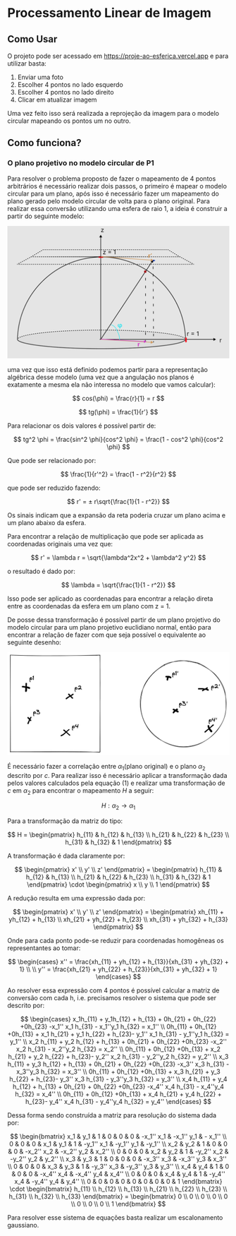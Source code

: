 # Processamento Linear de Imagem

## Como Usar
O projeto pode ser acessado em https://proje-ao-esferica.vercel.app e para utilizar basta:  
1. Enviar uma foto
2. Escolher 4 pontos no lado esquerdo
3. Escolher 4 pontos no lado direito
4. Clicar em atualizar imagem  
  
Uma vez feito isso será realizada a reprojeção da imagem para o modelo circular mapeando os pontos um no outro.  

## Como funciona?
### O plano projetivo no modelo circular de P1

Para resolver o problema proposto de fazer o mapeamento de 4 pontos arbitrários é necessário realizar dois passos, o primeiro é mapear o modelo circular para um plano, após isso é necessário fazer um mapeamento do plano gerado pelo modelo circular de volta para o plano original. Para realizar essa conversão utilizando uma esfera de raio 1, a ideia é construir a partir do seguinte modelo:

![Modelo Circular](imagens/Untitled.png)

uma vez que isso está definido podemos partir para a representação algébrica desse modelo (uma vez que a angulação nos planos é exatamente a mesma ela não interessa no modelo que vamos calcular):

$$
cos(\phi) = \frac{r}{1} = r
$$

$$
tg(\phi) = \frac{1}{r'}
$$

Para relacionar os dois valores é possível partir de:

$$
tg^2 \phi = \frac{sin^2 \phi}{cos^2 \phi} = \frac{1 - cos^2 \phi}{cos^2 \phi}
$$

Que pode ser relacionado por:

$$
\frac{1}{r'^2} = \frac{1 - r^2}{r^2}
$$

que pode ser reduzido fazendo:

$$
r' = ± r\sqrt{\frac{1}{1 - r^2}}
$$

Os sinais indicam que a expansão da reta poderia cruzar um plano acima e um plano abaixo da esfera.

Para encontrar a relação de multiplicação que pode ser aplicada as coordenadas originais uma vez que:

$$
r' = \lambda r = \sqrt{\lambda^2x^2 + \lambda^2 y^2}
$$

o resultado é dado por:

$$
\lambda = \sqrt{\frac{1}{1 - r^2}}
$$

Isso pode ser aplicado as coordenadas para encontrar a relação direta entre as coordenadas da esfera em um plano com z = 1.

De posse dessa transformação é possível partir de um plano projetivo do modelo circular para um plano projetivo euclidiano normal, então para encontrar a relação de fazer com que seja possível o equivalente ao seguinte desenho:

![Reprojecao](imagens/Untitled%201.png)

É necessário fazer a correlação entre $\alpha_1$(plano original) e o plano $\alpha_2$ descrito por $c$. Para realizar isso é necessário aplicar a transformação dada pelos valores calculados pela equação (1) e realizar uma transformação de $c$ em $\alpha_2$ para encontrar o mapeamento $H$ a seguir:

$$
H: \alpha_2 \rightarrow \alpha_1
$$

Para a transformação da matriz do tipo:

$$
H = \begin{pmatrix}
h_{11} & h_{12} & h_{13} \\
h_{21} & h_{22} & h_{23} \\
h_{31} & h_{32} & 1
\end{pmatrix}
$$

A transformação é dada claramente por:

$$
\begin{pmatrix}
x' \\
y' \\
z'
\end{pmatrix} = \begin{pmatrix}
h_{11} & h_{12} & h_{13} \\
h_{21} & h_{22} & h_{23} \\
h_{31} & h_{32} & 1
\end{pmatrix} \cdot
\begin{pmatrix}
x \\
y \\
1
\end{pmatrix}
$$

A redução resulta em uma expressão dada por:

$$
\begin{pmatrix}
x' \\
y' \\
z'
\end{pmatrix} = \begin{pmatrix}
xh_{11} + yh_{12} + h_{13} \\
xh_{21} + yh_{22} + h_{23} \\
xh_{31} + yh_{32} + h_{33}
\end{pmatrix}
$$

Onde para cada ponto pode-se reduzir para coordenadas homogêneas os representantes ao tomar:

$$
\begin{cases}
x'' = \frac{xh_{11} + yh_{12} + h_{13}}{xh_{31} + yh_{32} + 1} \\
\\
y'' = \frac{xh_{21} + yh_{22} + h_{23}}{xh_{31} + yh_{32} + 1}
\end{cases}
$$

Ao resolver essa expressão com 4 pontos é possível calcular a matriz de conversão com cada h, i.e. precisamos resolver o sistema que pode ser descrito por:

$$
\begin{cases}
x_1h_{11} + y_1h_{12} + h_{13} + 0h_{21} + 0h_{22} +0h_{23} -x_1'' x_1 h_{31} - x_1''y_1 h_{32} = x_1'' \\
0h_{11} + 0h_{12} +0h_{13} + x_1 h_{21} + y_1 h_{22} + h_{23}- y_1'' x_1 h_{31} - y_1''y_1 h_{32} = y_1'' \\
x_2 h_{11} + y_2 h_{12} + h_{13} + 0h_{21} + 0h_{22} +0h_{23} -x_2'' x_2 h_{31} - x_2''y_2 h_{32} = x_2'' \\
0h_{11} + 0h_{12} +0h_{13} + x_2 h_{21} + y_2 h_{22} + h_{23}- y_2'' x_2 h_{31} - y_2''y_2 h_{32} = y_2'' \\
x_3 h_{11} + y_3 h_{12} + h_{13} + 0h_{21} + 0h_{22} +0h_{23} -x_3'' x_3 h_{31} - x_3''y_3 h_{32} = x_3'' \\
0h_{11} + 0h_{12} +0h_{13} + x_3 h_{21} + y_3 h_{22} + h_{23}- y_3'' x_3 h_{31} - y_3''y_3 h_{32} = y_3'' \\
x_4 h_{11} + y_4 h_{12} + h_{13} + 0h_{21} + 0h_{22} +0h_{23} -x_4'' x_4 h_{31} - x_4''y_4 h_{32} = x_4'' \\
0h_{11} + 0h_{12} +0h_{13} + x_4 h_{21} + y_4 h_{22} + h_{23}- y_4'' x_4 h_{31} - y_4''y_4 h_{32} = y_4''
\end{cases}
$$

Dessa forma sendo construída a matriz para resolução do sistema dada por:

$$
\begin{bmatrix}
x_1 & y_1 & 1 & 0 & 0 & 0 & -x_1'' x_1 & -x_1'' y_1 & - x_1'' \\
0 & 0 & 0 & x_1 & y_1 & 1 & -y_1'' x_1 & -y_1'' y_1 & -y_1'' \\
x_2 & y_2 & 1 & 0 & 0 & 0 & -x_2'' x_2 & -x_2'' y_2 & x_2'' \\
0 & 0 & 0 & x_2 & y_2 & 1 & -y_2'' x_2 & -y_2'' y_2 & y_2'' \\
x_3 & y_3 & 1 & 0 & 0 & 0 & -x_3'' x_3 & -x_3'' y_3 & x_3'' \\
0 & 0 & 0 & x_3 & y_3 & 1 & -y_3'' x_3 & -y_3'' y_3 & y_3'' \\
x_4 & y_4 & 1 & 0 & 0 & 0 & -x_4'' x_4 & -x_4'' y_4 & x_4'' \\
0 & 0 & 0 & x_4 & y_4 & 1 & -y_4'' x_4 & -y_4'' y_4  & y_4'' \\
0 & 0 & 0 & 0 & 0 & 0 & 0 & 0 & 1
\end{bmatrix} \cdot \begin{bmatrix}
h_{11} \\
h_{12} \\
h_{13} \\
h_{21} \\
h_{22} \\
h_{23} \\
h_{31} \\
h_{32} \\
h_{33}
\end{bmatrix} = 
\begin{bmatrix}
0 \\
0 \\
0 \\
0 \\
0 \\
0 \\
0 \\
0 \\
1
\end{bmatrix}
$$

Para resolver esse sistema de equações basta realizar um escalonamento gaussiano.
